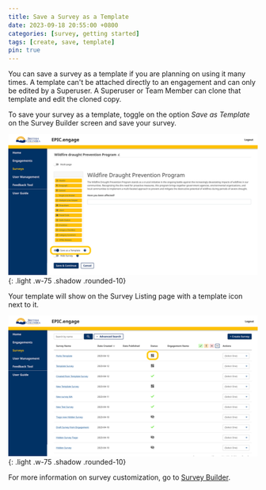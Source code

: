 ```yaml
---
title: Save a Survey as a Template
date: 2023-09-18 20:55:00 +0800
categories: [survey, getting started]
tags: [create, save, template]
pin: true
---
```

You can save a survey as a template if you are planning on using it many times. A template can't be attached directly to an engagement and can only be edited by a Superuser. A Superuser or Team Member can clone that template and edit the cloned copy.

To save your survey as a template, toggle on the option *Save as Template* on the Survey Builder screen and save your survey.
   
![Toggle on](/assets/UserGuideImages/Images/save-survey-as-template/save-survey-as-template-image-of-toggle-on-save-as-template-on-survey-builder.png){: .light .w-75 .shadow .rounded-10}  

Your template will show on the Survey Listing page with a template icon next to it. 

![Template](/assets/UserGuideImages/Images/save-survey-as-template/save-survey-as-template-survey-listing-page-showing-a-template.png){: .light .w-75 .shadow .rounded-10} 

For more information on survey customization, go to [Survey Builder](/met-guide/posts/survey-builder/).
